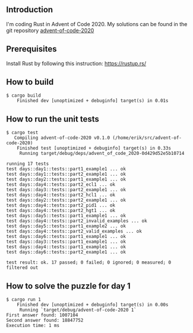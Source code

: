 ## Introduction
I'm coding Rust in Advent of Code 2020. My solutions can be found in the git repository
[advent-of-code-2020](https://github.com/mrmanne/advent-of-code-2020)

## Prerequisites
Install Rust by following this instruction: https://rustup.rs/

## How to build
```
$ cargo build
    Finished dev [unoptimized + debuginfo] target(s) in 0.01s
```
## How to run the unit tests
```
$ cargo test
   Compiling advent-of-code-2020 v0.1.0 (/home/erik/src/advent-of-code-2020)
    Finished test [unoptimized + debuginfo] target(s) in 0.33s
     Running target/debug/deps/advent_of_code_2020-0d429d52e5b10714

running 17 tests
test days::day1::tests::part1_example1 ... ok
test days::day1::tests::part2_example1 ... ok
test days::day2::tests::part1_example1 ... ok
test days::day4::tests::part2_ecl1 ... ok
test days::day3::tests::part2_example1 ... ok
test days::day4::tests::part2_hcl1 ... ok
test days::day2::tests::part2_example1 ... ok
test days::day4::tests::part2_pid1 ... ok
test days::day4::tests::part2_hgt1 ... ok
test days::day5::tests::part1_example1 ... ok
test days::day4::tests::part2_invalid_examples ... ok
test days::day5::tests::part1_example2 ... ok
test days::day4::tests::part2_valid_examples ... ok
test days::day6::tests::part1_example1 ... ok
test days::day3::tests::part1_example1 ... ok
test days::day4::tests::part1_example1 ... ok
test days::day6::tests::part2_example1 ... ok

test result: ok. 17 passed; 0 failed; 0 ignored; 0 measured; 0 filtered out
```

## How to solve the puzzle for day 1
```
$ cargo run 1
    Finished dev [unoptimized + debuginfo] target(s) in 0.00s
     Running `target/debug/advent-of-code-2020 1`
First answer found: 1007104
Second answer found: 18847752
Execution time: 1 ms
```
